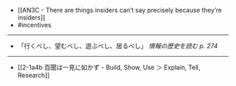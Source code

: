 - [[AN3C - There are things insiders can’t say precisely because they’re insiders]]
- #incentives
---
- 「行くべし、望むべし、遊ぶべし、居るべし」
*情報の歴史を読む p. 274*
---
- [[2-1a4b 百聞は一見に如かず - Build, Show, Use ＞ Explain, Tell, Research]]
